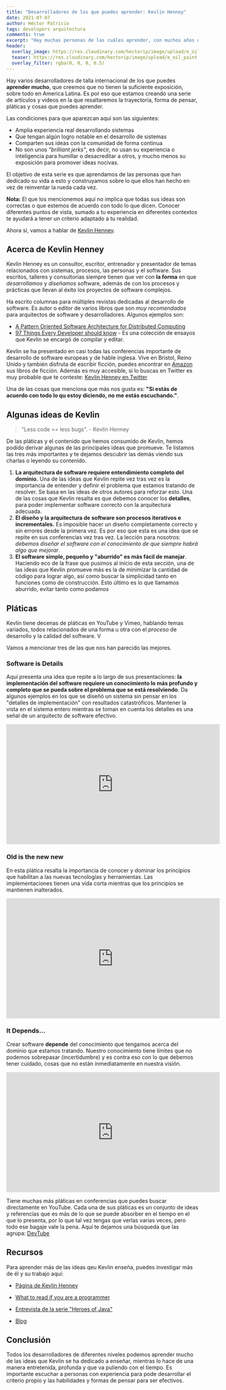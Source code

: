 ```yaml
---
title: "Desarrolladores de los que puedes aprender: Kevlin Henney"
date: 2021-07-07
author: Héctor Patricio
tags: developers arquitectura
comments: true
excerpt: "Hay muchas personas de las cuáles aprender, con muchos años de experiencia más allá de Robert Martín. En esta serie de artículos vamos a resaltar el trabajo y las ideas de varios desarrolladores y consultores con gran experiencia. Empecemos con Kevlin Henney."
header:
  overlay_image: https://res.cloudinary.com/hectorip/image/upload/e_oil_paint:12/v1625199907/DevTernity-2016-Kevlin-Henney-Seven-Ineffective-Coding-Habits-of-Many-Programmers-Video-Speech_jrjhg8.jpg
  teaser: https://res.cloudinary.com/hectorip/image/upload/e_oil_paint:12/v1625199907/DevTernity-2016-Kevlin-Henney-Seven-Ineffective-Coding-Habits-of-Many-Programmers-Video-Speech_jrjhg8.jpg
  overlay_filter: rgba(0, 0, 0, 0.5)
---
```


Hay varios desarrolladores de talla internacional de los que puedes **aprender mucho**, que creemos que no tienen la suficiente exposición, sobre todo en America Latina. Es por eso que estamos creando una serie de artículos y videos en la que resaltaremos la trayectoria, forma de pensar, pláticas y cosas que puedes aprender.

Las condiciones para que aparezcan aquí son las siguientes:

- Amplia experiencia real desarrollando sistemas
- Que tengan algún logro notable en el desarrollo de sistemas
- Comparten sus ideas con la comunidad de forma continua
- No son unos _"brilliant jerks"_, es decir, no usan su experiencia o inteligencia para humillar o desacreditar a otros, y mucho menos su exposición para promover ideas nocivas.

El objetivo de esta serie es que aprendamos de las personas que han dedicado su vida a esto y construyamos sobre lo que ellos han hecho en vez de reinventar la rueda cada vez.

**Nota:** El que los mencionemos aquí no implica que todas sus ideas son correctas o que estemos de acuerdo con todo lo que dicen. Conocer diferentes puntos de vista, sumado a tu experiencia en diferentes contextos te ayudará a tener un criterio adaptado a tu realidad.

Ahora sí, vamos a hablar de [Kevlin Henney](https://blog.eisele.net/2013/07/the-heroes-of-java-kevlin-henney.html).

## Acerca de Kevlin Henney

Kevlin Henney es un consultor, escritor, entrenador y presentador de temas relacionados con sistemas, procesos, las personas y el software. Sus escritos, talleres y consultorías siempre tienen que ver con **la forma** en que _desarrollamos_ y _diseñamos_ software, además de con los procesos y prácticas que llevan al éxito los proyectos de software complejos.

Ha escrito columnas para múltiples revistas dedicadas al desarrollo de software. Es autor o editor de varios libros que son _muy recomendados_ para arquitectos de software y desarrolladores. Algunos ejemplos son:

- [A Pattern Oriented Software Architecture for Distributed Computing](https://www.amazon.com.mx/Pattern-Oriented-Software-Architecture-Distributed-Computing/dp/0470059028)
- [97 Things Every Developer should know](https://www.oreilly.com/library/view/97-things-every/9780596809515/) - Es una colección de ensayos que Kevlin se encargó de compilar y editar.

Kevlin se ha presentado en casi todas las conferencias importante de desarrollo de software europeas y de hable inglesa. Vive en Bristol, Reino Unido y también disfruta de escribir ficción, puedes encontrar en [Amazon](https://www.amazon.com/Kevlin-Henney/e/B0716N93KR%3Fref=dbs_a_mng_rwt_scns_share) sus libros de ficción. Además es muy accesible, si lo buscas en Twitter es muy probable que te conteste: [Kevlin Henney en Twitter](https://twitter.com/KevlinHenney)

Una de las cosas que menciona que más nos gusta es: **"Si estás de acuerdo con todo lo qu estoy diciendo, no me estás escuchando."**.

## Algunas ideas de Kevlin


> "Less code == less bugs". - Kevlin Henney

De las pláticas y el contenido que hemos consumido de Kevlin, hemos podido derivar algunas de las principales ideas que promueve. Te listamos las tres más importantes y te dejamos descubrir las demás viendo sus charlas o leyendo su contenido.

1. **La arquitectura de software requiere entendimiento completo del dominio.** Una de las ideas que Kevlin repite vez tras vez es la importancia de entender y definir el problema que estamos tratando de resolver. Se basa en las ideas de otros autores para reforzar esto. Una de las cosas que Kevlin resalta es que debemos conocer los **detalles**, para poder implementar software correcto con la arquitectura adecuada.
2. **El diseño y la arquitectura de software son procesos iterativos e incrementales.** Es imposible hacer un diseño completamente correcto y sin errores desde la primera vez. Es por eso que esta es una idea que se repite en sus conferencias vez tras vez. La lección para nosotros: _debemos diseñar el software con el conocimiento de que siempre habrá algo que mejorar_.
3. **El software simple, pequeño y "aburrido" es más fácil de manejar**. Haciendo eco de la frase que pusimos al inicio de esta sección, una de las ideas que Kevlin promueve más es la de minimizar la cantidad de código para lograr algo, así como buscar la simplicidad tanto en funciones como de construcción. Esto último es lo que llamamos aburrido, evitar tanto como podamos

## Pláticas

Kevlin tiene decenas de pláticas en YouTube y Vimeo, hablando temas variados, todos relacionados de una forma u otra con el _proceso_ de desarrollo y la calidad del software. V

Vamos a mencionar tres de las que nos han parecido las mejores.

### Software is Details

Aquí presenta una idea que repite a lo largo de sus presentaciones: **la implementación del software requiere un conocimiento lo más profundo y completo que se pueda sobre el problema que se está resolviendo**. Da algunos ejemplos en los que se diseñó un sistema sin pensar en los "detalles de implementación" con resultados catastróficos. Mantener la vista en el sistema entero mientras se toman en cuenta los detalles es una señal de un arquitecto de software efectivo.

<iframe width="560" height="315" src="https://www.youtube.com/embed/kX0prJklhUE" title="YouTube video player" frameborder="0" allow="accelerometer; autoplay; clipboard-write; encrypted-media; gyroscope; picture-in-picture" allowfullscreen></iframe>

### Old is the new new

En esta plática resalta la importancia de conocer y dominar los principios que habilitan a las nuevas tecnologías y herramientas. Las implementaciones tienen una vida corta mientras que los principios se mantienen inalterados.

<iframe width="560" height="315" src="https://www.youtube.com/embed/AbgsfeGvg3E" title="YouTube video player" frameborder="0" allow="accelerometer; autoplay; clipboard-write; encrypted-media; gyroscope; picture-in-picture" allowfullscreen></iframe>

### It Depends...

Crear software **depende** del conocimiento que tengamos acerca del dominio que estamos tratando. Nuestro conocimiento tiene límites que no podemos sobrepasar (incertidumbre) y es contra eso con lo que debemos tener cuidado, cosas que no están inmediatamente en nuestra visión.

<iframe width="560" height="315" src="https://www.youtube.com/embed/rNSVZs66o48" title="YouTube video player" frameborder="0" allow="accelerometer; autoplay; clipboard-write; encrypted-media; gyroscope; picture-in-picture" allowfullscreen></iframe>

Tiene muchas más pláticas en conferencias que puedes buscar directamente en YouTube. Cada una de sus pláticas es un conjunto de ideas y referencias que es más de lo que se puede absorber en el tiempo en el que lo presenta, por lo que tal vez tengas que verlas varias veces, pero todo ese bagaje vale la pena. Aquí te dejamos una búsqueda que las agrupa: [DevTube](https://dev.tube/@kevlinhenney)
## Recursos

Para aprender más de las ideas qeu Kevlin enseña, puedes investigar más de él y su trabajo aquí:

- [Página de Kevlin Henney](https://about.me/kevlin)

- [What to read if you are a programmer](https://blog.itkonekt.com/2021/01/21/kevlin-henney-on-the-topic-of-what-to-read-if-youre-a-programmer/)

- [Entrevista de la serie "Heroes of Java"](https://blog.eisele.net/2013/07/the-heroes-of-java-kevlin-henney.html)

- [Blog](https://kevlinhenney.medium.com/)

## Conclusión

Todos los desarrolladores de diferentes niveles podemos aprender mucho de las ideas que Kevlin se ha dedicado a enseñar, mientras lo hace de una manera entretenida, profunda y que va puliendo con el tiempo. Es importante escuchar a personas con experiencia para pode desarrollar el criterio propio y las habilidades y formas de pensar para ser efectivos.
